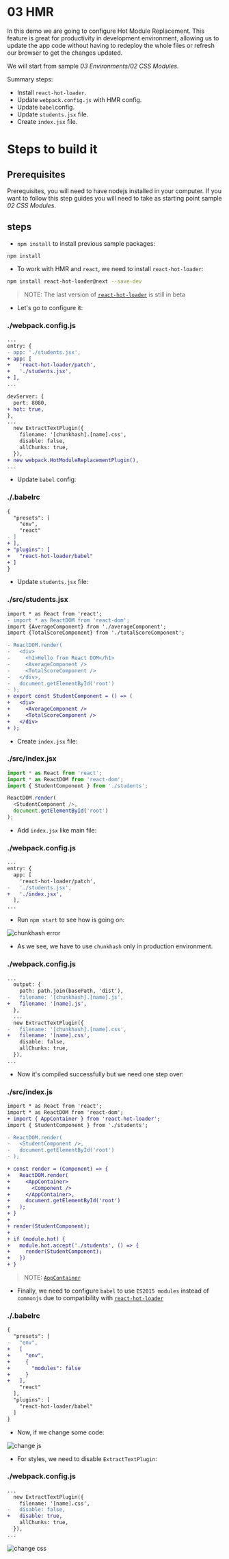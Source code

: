 # 03 HMR

In this demo we are going to configure Hot Module Replacement. This feature is great for productivity in development environment, allowing us to update the app code without having to redeploy the whole files or refresh our browser to get the changes updated.

We will start from sample _03 Environments/02 CSS Modules_.

Summary steps:
- Install `react-hot-loader`.
- Update `webpack.config.js` with HMR config.
- Update `babel`config.
- Update `students.jsx` file.
- Create `index.jsx` file.

# Steps to build it

## Prerequisites

Prerequisites, you will need to have nodejs installed in your computer. If you want to follow this step guides you will need to take as starting point sample _02 CSS Modules_.

## steps

- `npm install` to install previous sample packages:

```
npm install
```

- To work with HMR and `react`, we need to install `react-hot-loader`:

```bash
npm install react-hot-loader@next --save-dev
```

> NOTE: The last version of [`react-hot-loader`](https://github.com/gaearon/react-hot-loader) is still in beta

- Let's go to configure it:

### ./webpack.config.js

```diff
...
entry: {
- app: './students.jsx',
+ app: [
+   'react-hot-loader/patch',
+   './students.jsx',
+ ],
...

devServer: {
  port: 8080,
+ hot: true,
},
...
  new ExtractTextPlugin({
    filename: '[chunkhash].[name].css',
    disable: false,
    allChunks: true,
  }),
+ new webpack.HotModuleReplacementPlugin(),
...
```

- Update `babel` config:

### ./.babelrc

```diff
{
  "presets": [
    "env",
    "react"
- ]
+ ],
+ "plugins": [
+   "react-hot-loader/babel"
+ ]
}
```

- Update `students.jsx` file:

### ./src/students.jsx

```diff
import * as React from 'react';
- import * as ReactDOM from 'react-dom';
import {AverageComponent} from './averageComponent';
import {TotalScoreComponent} from './totalScoreComponent';

- ReactDOM.render(
-   <div>
-     <h1>Hello from React DOM</h1>
-     <AverageComponent />
-     <TotalScoreComponent />
-   </div>,
-   document.getElementById('root')
- );
+ export const StudentComponent = () => (
+   <div>
+     <AverageComponent />
+     <TotalScoreComponent />
+   </div>
+ );

```

- Create `index.jsx` file:

### ./src/index.jsx

```javascript
import * as React from 'react';
import * as ReactDOM from 'react-dom';
import { StudentComponent } from './students';

ReactDOM.render(
  <StudentComponent />,
  document.getElementById('root')
);

```

- Add `index.jsx` like main file:

### ./webpack.config.js

```diff
...
entry: {
  app: [
    'react-hot-loader/patch',
-   './students.jsx',
+   './index.jsx',
  ],
...
```

- Run `npm start` to see how is going on:

![chunkhash error](../../99%20Readme%20Resources/03%20Environments/03%20HMR/chunkhash%20error.png)

- As we see, we have to use `chunkhash` only in production environment.

### ./webpack.config.js

```diff
...
  output: {
    path: path.join(basePath, 'dist'),
-   filename: '[chunkhash].[name].js',
+   filename: '[name].js',
  },
  ...
  new ExtractTextPlugin({
-   filename: '[chunkhash].[name].css',
+   filename: '[name].css',
    disable: false,
    allChunks: true,
  }),
...
```

- Now it's compiled successfully but we need one step over:

### ./src/index.js

```diff
import * as React from 'react';
import * as ReactDOM from 'react-dom';
+ import { AppContainer } from 'react-hot-loader';
import { StudentComponent } from './students';

- ReactDOM.render(
-   <StudentComponent />,
-   document.getElementById('root')
- );

+ const render = (Component) => {
+   ReactDOM.render(
+     <AppContainer>
+       <Component />
+     </AppContainer>,
+     document.getElementById('root')
+   );
+ }
+
+ render(StudentComponent);
+
+ if (module.hot) {
+   module.hot.accept('./students', () => {
+     render(StudentComponent);
+   })
+ }

```

> NOTE: [`AppContainer`](https://github.com/gaearon/react-hot-loader/blob/00404dd0805260441339de4771816b1b87df118a/docs/README.md#migration-to-30)

- Finally, we need to configure `babel` to use `ES2015 modules` instead of `commonjs` due to compatibility with [`react-hot-loader`](https://github.com/gaearon/react-hot-loader/blob/00404dd0805260441339de4771816b1b87df118a/docs/README.md#webpack-2)

### ./.babelrc

```diff
{
  "presets": [
-   "env",
+   [
+     "env",
+     {
+       "modules": false
+     }
+   ],
    "react"
  ],
  "plugins": [
    "react-hot-loader/babel"
  ]
}

```

- Now, if we change some code:

![change js](../../99%20Readme%20Resources/03%20Environments/03%20HMR/change%20js.gif)

- For styles, we need to disable `ExtractTextPlugin`:

### ./webpack.config.js

```diff
...
  new ExtractTextPlugin({
    filename: '[name].css',
-   disable: false,
+   disable: true,
    allChunks: true,
  }),
...
```

![change css](../../99%20Readme%20Resources/03%20Environments/03%20HMR/change%20css.gif)
